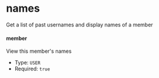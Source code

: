 # names
Get a list of past usernames and display names of a member
#### member
View this member's names
- Type: `USER`
- Required: `true`